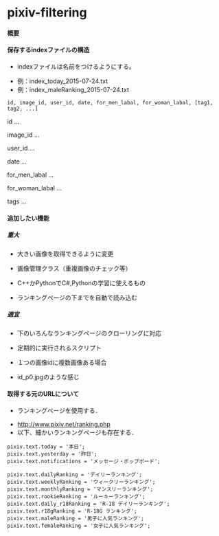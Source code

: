 # pixiv-filtering

#### 概要


#### 保存するindexファイルの構造

* indexファイルは名前をつけるようにする。
- 例：index_today_2015-07-24.txt
- 例：index_maleRanking_2015-07-24.txt

```
id, image_id, user_id, date, for_men_labal, for_woman_labal, [tag1, tag2, ...]

```

id ...

image_id ...

user_id ...

date ... 

for_men_labal ...

for_woman_labal ...

tags ... 


#### 追加したい機能

##### 重大

* 大きい画像を取得できるように変更

* 画像管理クラス（重複画像のチェック等）
- C++かPythonでC#,Pythonの学習に使えるもの

* ランキングページの下までを自動で読み込む

##### 適宜 
* 下のいろんなランキングページのクローリングに対応

* 定期的に実行されるスクリプト

* １つの画像idに複数画像ある場合
- id_p0.jpgのような感じ

#### 取得する元のURLについて

- ランキングページを使用する．
* http://www.pixiv.net/ranking.php
* 以下、細かいランキングページも存在する．

```
pixiv.text.today = '本日';
pixiv.text.yesterday = '昨日';
pixiv.text.notifications = 'メッセージ・ポップボード';

pixiv.text.dailyRanking = 'デイリーランキング';
pixiv.text.weeklyRanking = 'ウィークリーランキング';
pixiv.text.monthlyRanking = 'マンスリーランキング';
pixiv.text.rookieRanking = 'ルーキーランキング';
pixiv.text.daily_r18Ranking = 'R-18 デイリーランキング';
pixiv.text.r18gRanking = 'R-18G ランキング';
pixiv.text.maleRanking = '男子に人気ランキング';
pixiv.text.femaleRanking = '女子に人気ランキング';
```